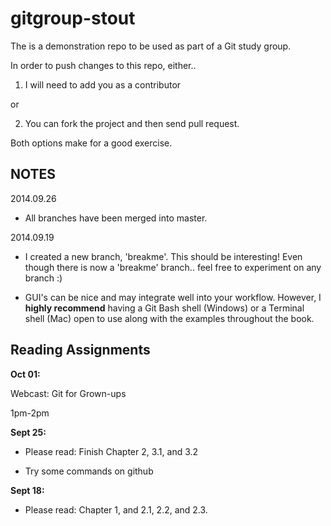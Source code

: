 gitgroup-stout
==============

The is a demonstration repo to be used as part of a Git study group.

In order to push changes to this repo, either..

1) I will need to add you as a contributor

 or

2) You can fork the project and then send pull request.

Both options make for a good exercise.


NOTES
-----

2014.09.26

- All branches have been merged into master.

2014.09.19

- I created a new branch, 'breakme'. This should be interesting!
  Even though there is now a 'breakme' branch.. feel free to experiment on any branch :)

- GUI's can be nice and may integrate well into your workflow. However, I __highly recommend__
  having a Git Bash shell (Windows) or a Terminal shell (Mac) open to use along with the
  examples throughout the book.



Reading Assignments
-------------------

__Oct 01:__

Webcast: Git for Grown-ups

1pm-2pm


__Sept 25:__
 
- Please read: Finish Chapter 2, 3.1, and 3.2
 
- Try some commands on github

__Sept 18:__
 
- Please read: Chapter 1, and 2.1, 2.2, and 2.3.

